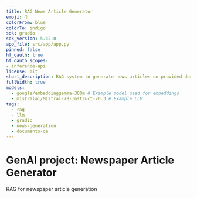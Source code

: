 ```yaml
---
title: RAG News Article Generator
emoji: 📰
colorFrom: blue
colorTo: indigo
sdk: gradio
sdk_version: 5.42.0
app_file: src/app/app.py
pinned: false
hf_oauth: true
hf_oauth_scopes:
- inference-api
license: mit
short_description: RAG system to generate news articles on provided documents
fullWidth: true
models:
  - google/embeddinggemma-300m # Example model used for embeddings
  - mistralai/Mistral-7B-Instruct-v0.3 # Example LLM
tags:
  - rag
  - llm
  - gradio
  - news-generation
  - documents-qa
---
```


# GenAI project: Newspaper Article Generator
RAG for newspaper article generation
